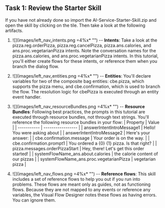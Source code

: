 
## Task 1: Review the Starter Skill

<p>If you have not already done so import the AI-Service-Starter-Skill.zip and open the skill by clicking on the tile. Then take a look at the following artifacts.

1. ![](images/left_nav_intents.png =4%x*  "")  -- **Intents**: Take a look at the pizza.reg.orderPizza, pizza.reg.cancelPizza, pizza.ans.calories, and ans.proc.vegetarianPizza intents. Note the conversation names for the pizza.ans.calories, and ans.proc.vegetarianPizza intents. In this tutorial, you'll either create flows for these intents, or reference them when you branch the dialog flow.
	
2. ![](images/left_nav_entities.png =4%x*  "") -- **Entities**: You'll declare variables for two of the composite bag entities: cbe.pizza, which supports the pizza menu, and cbe.confirmation, which is used to branch the flow. The resolution logic for cbePizza is executed through an entity event handler.	
	
3. ![](images/left_nav_resourceBundles.png =4%x*  "") -- **Resource Bundles**: Following best practices, the prompts in this tutorial are executed through resource bundles, not through text strings. You'll reference the following resource bundles in your flow:
 | Property | Value |
 | ----------- | ----------------- |
 | answerIntentIntroMessage1 | Hello! You were asking about |
 | answerIntentIntroMessage2 | Here's your answer: |
 | cbe.confirmation.message | Your order is on the way. |
 | cbe.confirmation.prompt1 | You ordered a {0} {1} pizza. Is that right? |
 | pizza.messages.orderPizzaStart | Hey, there! Let's get this order started! |
 | systemFlowName_ans.about.calories | the calorie content of our pizzas |
 | systemFlowName_ans.proc.vegetarianPizza | vegetarian pizza |
 
 4. ![](images/left_nav_flows.png =4%x*  "") -- **Reference flows**: This skill includes a set of reference flows to help you out if you run into problems. These flows are meant only as guides, not as functioning flows. Because they are not mapped to any events or reference any variables, the Visual Flow Designer notes these flows as having errors. You can ignore them.
